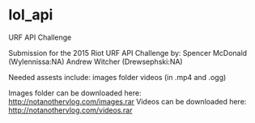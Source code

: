 # lol_api
URF API Challenge

Submission for the 2015 Riot URF API Challenge by:
Spencer McDonald (Wylennissa:NA)
Andrew Witcher (Drewsephski:NA)



Needed assests include: 
images folder
videos (in .mp4 and .ogg)

Images folder can be downloaded here: http://notanothervlog.com/images.rar
Videos can be downloaded here: http://notanothervlog.com/videos.rar



